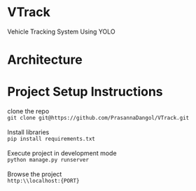 # VTrack
Vehicle Tracking System Using YOLO

# Architecture

# Project Setup Instructions

clone the repo<br/>
`git clone git@https://github.com/PrasannaDangol/VTrack.git`<br/><br/>
Install libraries<br/>
`pip install requirements.txt`<br/><br/>
Execute project in development mode<br/>
`python manage.py runserver`<br/><br/>
Browse the project<br/>
`http:\\localhost:{PORT}`<br/><br/>



